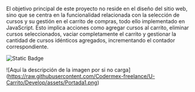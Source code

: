 El objetivo principal de este proyecto no reside en el diseño del sitio web, sino que se centra en la funcionalidad relacionada con la selección de cursos y su gestión en el carrito de compras, todo ello implementado en JavaScript. Esto implica acciones como agregar cursos al carrito, eliminar cursos seleccionados, vaciar completamente el carrito y gestionar la cantidad de cursos idénticos agregados, incrementando el contador correspondiente.

![Static Badge](https://img.shields.io/badge/JAVASCRIPT-yellow)

<span>![</span><span>Aquí la descripción de la imagen por si no carga</span><span>]</span>
<span>(</span><span>https://raw.githubusercontent.com/Codermex-freelance/U-Carrito/Develop/assets/Portada1.png</span><span>)</span>

